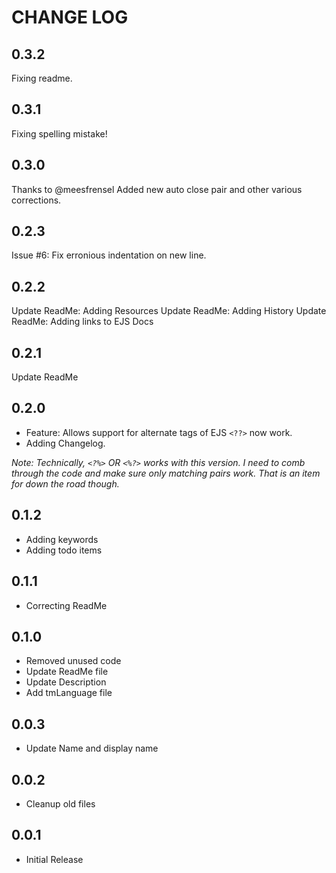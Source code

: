 # CHANGE LOG #

## 0.3.2 ##

Fixing readme.

## 0.3.1 ##

Fixing spelling mistake!

## 0.3.0 ##

Thanks to @meesfrensel Added new auto close pair and other various corrections.

## 0.2.3 ##

Issue #6: Fix erronious indentation on new line.

## 0.2.2 ##

Update ReadMe: Adding Resources
Update ReadMe: Adding History
Update ReadMe: Adding links to EJS Docs

## 0.2.1 ##

Update ReadMe

## 0.2.0 ##

+ Feature: Allows support for alternate tags of EJS `<??>` now work. 
+ Adding Changelog.

*Note: Technically, `<?%>` OR `<%?>` works with this version. I need to comb through the code and make sure only matching pairs work. That is an item for down the road though.*

## 0.1.2 ##

+ Adding keywords
+ Adding todo items

## 0.1.1 ##

+ Correcting ReadMe

## 0.1.0 ##

+ Removed unused code
+ Update ReadMe file
+ Update Description
+ Add tmLanguage file

## 0.0.3 ##

+ Update Name and display name

## 0.0.2 ##

+ Cleanup old files

## 0.0.1 ##

+ Initial Release